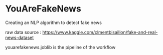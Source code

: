 # YouAreFakeNews
Creating an NLP algorithm to detect fake news

raw data source : https://www.kaggle.com/clmentbisaillon/fake-and-real-news-dataset

youarefakenews.joblib is the pipeline of the workflow 
